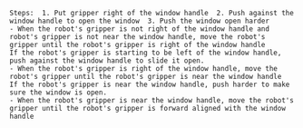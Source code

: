 
    Steps:  1. Put gripper right of the window handle  2. Push against the window handle to open the window  3. Push the window open harder
    - When the robot's gripper is not right of the window handle and robot's gripper is not near the window handle, move the robot's gripper until the robot's gripper is right of the window handle
    If the robot's gripper is starting to be left of the window handle, push against the window handle to slide it open.
    - When the robot's gripper is right of the window handle, move the robot's gripper until the robot's gripper is near the window handle
    If the robot's gripper is near the window handle, push harder to make sure the window is open.
    - When the robot's gripper is near the window handle, move the robot's gripper until the robot's gripper is forward aligned with the window handle